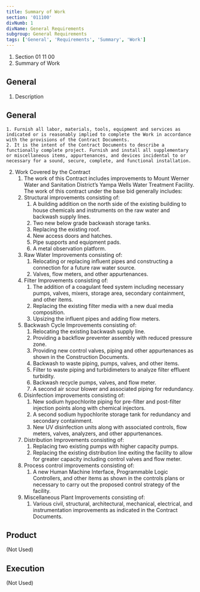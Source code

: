 ```yaml
---
title: Summary of Work
section: '011100'
divNumb: 1
divName: General Requirements
subgroup: General Requirements
tags: ['General', 'Requirements', 'Summary', 'Work']
---
```


   1. Section 01 11 00
   1. Summary of Work

## General

1. Description

## General


	1. Furnish all labor, materials, tools, equipment and services as indicated or is reasonably implied to complete the Work in accordance with the provisions of the Contract Documents.
	2. It is the intent of the Contract Documents to describe a functionally complete project. Furnish and install all supplementary or miscellaneous items, appurtenances, and devices incidental to or necessary for a sound, secure, complete, and functional installation.
2. Work Covered by the Contract
   1. The work of this Contract includes improvements to Mount Werner Water and Sanitation District’s Yampa Wells Water Treatment Facility. The work of this contract under the base bid generally includes:
	1. Structural improvements consisting of:
		1. A building addition on the north side of the existing building to house chemicals and instruments on the raw water and backwash supply lines.
		2. Two new below grade backwash storage tanks.
		3. Replacing the existing roof.
		4. New access doors and hatches.
		5. Pipe supports and equipment pads.
		6. A metal observation platform.
	2. Raw Water Improvements consisting of: 
		1. Relocating or replacing influent pipes and constructing a connection for a future raw water source.
		2. Valves, flow meters, and other appurtenances.
	3. Filter Improvements consisting of:
		1. The addition of a coagulant feed system including necessary pumps, valves, mixers, storage area, secondary containment, and other items.
		2. Replacing the existing filter media with a new dual media composition.
		3. Upsizing the influent pipes and adding flow meters.
	4. Backwash Cycle Improvements consisting of:
		1. Relocating the existing backwash supply line.
		2. Providing a backflow preventer assembly with reduced pressure zone.
		3. Providing new control valves, piping and other appurtenances as shown in the Construction Documents.
		4. Backwash to waste piping, pumps, valves, and other items.
		5. Filter to waste piping and turbidimeters to analyze filter effluent turbidity.
		6. Backwash recycle pumps, valves, and flow meter.
		7. A second air scour blower and associated piping for redundancy.
	5. Disinfection improvements consisting of:
		1. New sodium hypochlorite piping for pre-filter and post-filter injection points along with chemical injectors.
		2. A second sodium hypochlorite storage tank for redundancy and secondary containment.
		3. New UV disinfection units along with associated controls, flow meters, valves, analyzers, and other appurtenances.
	6. Distribution Improvements consisting of:
		1. Replacing two existing pumps with higher capacity pumps.
		2. Replacing the existing distribution line exiting the facility to allow for greater capacity including control valves and flow meter.
	7. Process control improvements consisting of:
		1. A new Human Machine Interface, Programmable Logic Controllers, and other items as shown in the controls plans or necessary to carry out the proposed control strategy of the facility.
	8. Miscellaneous Plant Improvements consisting of:
		1. Various civil, structural, architectural, mechanical, electrical, and instrumentation improvements as indicated in the Contract Documents.

## Product 

 (Not Used)


## Execution

 (Not Used)

